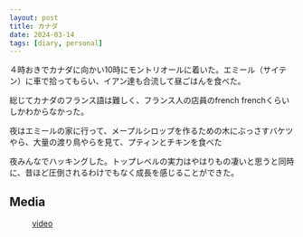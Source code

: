 ```yaml
---
layout: post
title: カナダ 
date: 2024-03-14
tags: [diary, personal]
---
```


４時おきでカナダに向かい10時にモントリオールに着いた。エミール（サイテン）に車で拾ってもらい、イアン達も合流して昼ごはんを食べた。

総じてカナダのフランス語は難しく、フランス人の店員のfrench frenchくらいしかわからなかった。

夜はエミールの家に行って、メープルシロップを作るための木にぶっさすバケツやら、大量の渡り鳥やらを見て、プティンとチキンを食べた

夜みんなでハッキングした。トップレベルの実力はやはりもの凄いと思うと同時に、昔ほど圧倒されるわけでもなく成長を感じることができた。
## Media

<div style="display: flex; flex-wrap: wrap; gap: 10px;"><img src="https://lh3.googleusercontent.com/lr/AAJ1LKdpdAwk728QCqVga9dMZo_JjLvBD3b-1eiZXraDNP_bIM2WH4Ifwl-cfwH_bDP00yIdLx11dp9kx3H-6hgxjkdadqL1xpnYm84ed9idHQO_XYyaaQ3QNmLbBIwzCpNT4TZIvbnVXKOe9UIgKjv4h4dgHHfaXsv1lrsS6ux2zjBvIek57AFH_HooOOqaImR7nUohCEyo8SX_g7hDCqO9Iy2pgSLZcCsVv3xfQmGqz7TVZzAb_KYL3cNEp4FMnrytRcm83IG4ehPciLDG1F7Jm5rSWdYGF6n46Z0VuUhds2pJMivhuhh4kQms-MYYwdK3BLndWjaz_Ke4YjDbtx2KnLjsSO5f3u08r4lQ8kKS1JO-jriUbIJ1Z_up0TvIlOYVMiVc0Ii8NeMLAceVpEKvzlKURQoWNR6X-t7L_hLUSQrP0565EocJE2pP50p7wk0_1UXxL6ZnVuhHdExIoy0dAq6hwtkoijHAfcLs9Lkw8asH5pWa06sfitn420oJc6MMocOEDBukPU0z7piTA-F6SWOyPWVuxdFqc58KzNrmnjf-FEYNqr5N1aXCwt6-FONTv5cxVcYl7XdEMYGhvaARzJOhtwgMmUwVEi74ionuh7axTdbXCXZpg5EEby4gzQTKmiP9HbHCL3QIkDndRdnowYCf42QUx6E3liF1dG-LNvDGyW2IkhtQjzZpuMcNVzyDa8k55D000mzU3aBrCfcGfkV9gA4ql257hTopxmMsHQxZ6MVq2GadHToELAZsoOYJF1E6Jh2YlSKucey_IPSEOOXwsTBcmBQYekMF27bMjMJTSaXKst8W9m823KRR0s5ehxN-kZ2kztTEGQAP5RxRqIqDAH1yZWgcsAJ-JHZ1QywScdLZZlx4J6qpqrXl2peAaneNGnk7AyJES4Mh8WHoj5uVmqXVLJNhqLUncil3yngnMUKaR5Kc032X1iHio3wAO2Bu67g" alt="" style="max-width: 100%; height: auto;"><br> <img src="https://lh3.googleusercontent.com/lr/AAJ1LKdAUBmnNS9wOcZ871JYvUnKhU40L8nr6ns4Xo9M3cGph6TQPsp9-K45oisYAFEbRjGaw2C-HobeL7DWkO146QC04qyEMSXm2wrluuqt1_Ymq46tajInYNYrU5Wdek1oMxhy1xTbrwrWmjnuWlvRtaLALAV4wPMMTzk3-rDBByDCPJEeeXXdN5nER-Ijfdv0iuf8jJ9OBXEsxTa_cWS5REsYb0Nf8EqBLc9dcGo7VLaidykSbLj18RXG41_lJr8lTLcZ9j2I-lMr21FUgmiKHXJF_MYMgmq-nG0bfgjPgFB0MBBoxYwQ4qF87NPm3r6KBL2qDSKhr954hh03AVl9KEAhHgpJYBCi3XIA0XGvcQki0VAb061Pm665I8jusmamn2IMqlVVLafhZRfREyDZWSuQgD04JgEf14pWmMqHdcMYaA3Dq-S8NtH3WZNPv4Ar4L-HR3omFD6XV4pPwUw5K784K-4lYnoncSeeB01AvB6rHcewyUQkbPHi15QTIHxpQyQJkGy04uFrJzW5OtQNJxb5G2i8iBTjDXS6qkw7xw3ZclOXTrZoP4cUmWmYZ06FgTuINQ-vhSlGGbwanH6rh1Km0eWEANohQMp0D29mcz2Xr-D1zt4_UDVOum3D5XvULNl6uHyRL7Nh1p77W5olNYHiPknriDnNO38K-w4GJjiL6L0QZo9Sk6bNZojicxO0VtaXU7tG3cud1e60NJF4Fc6Q-Jcp73gdglEAdvN0xIlKvavpzusGhOv-Vx3knGciR3gjapW_AW2_MtC1RvJ5dBlbd8jbcLez494d_15K_PSMjHwCEziK7hvpEt7Rpx0pX5jbvoZt-n741Axo3LDAfzaEDPe-1nUDOTkRG4xV24Q8D5h-cosvZxN6FBXaJyQ0pKUoMOz4woHDbtF1nIvWUO6E3XmEIkOsR4KpQxkZlSDA2zyp9Qwwy9P8QUgga3NYF4HQwxw" alt="" style="max-width: 100%; height: auto;"><br> <a href="https://photos.google.com/lr/album/ADVFWbeu50_RulrcDCXNkLO7stKdAmGPiTSKxC2SEjvKGApt6yaiPn8XlJzaDA_ITvCp1dr_Hyyw/photo/ADVFWbeTH63IPOMaFZ9UvJEqGvABtRsSaOUqXxoGQjAQiTXiWstCJZM5twcNQq1MDKaXzQaCFedTkUjpkIEZb4Oxk8ok-7yOvw">video</a><br></div>
